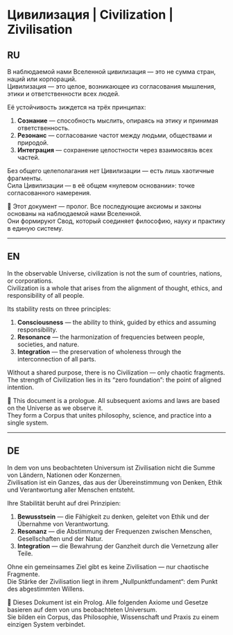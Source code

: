 # Цивилизация | Civilization | Zivilisation

## RU
В наблюдаемой нами Вселенной цивилизация — это не сумма стран, наций или корпораций.  
Цивилизация — это целое, возникающее из согласования мышления, этики и ответственности всех людей.  

Её устойчивость зиждется на трёх принципах:  
1. **Сознание** — способность мыслить, опираясь на этику и принимая ответственность.  
2. **Резонанс** — согласование частот между людьми, обществами и природой.  
3. **Интеграция** — сохранение целостности через взаимосвязь всех частей.  

Без общего целеполагания нет Цивилизации — есть лишь хаотичные фрагменты.  
Сила Цивилизации — в её общем «нулевом основании»: точке согласованного намерения.  

📌 Этот документ — пролог. Все последующие аксиомы и законы основаны на наблюдаемой нами Вселенной.  
Они формируют Свод, который соединяет философию, науку и практику в единую систему.  

---

## EN
In the observable Universe, civilization is not the sum of countries, nations, or corporations.  
Civilization is a whole that arises from the alignment of thought, ethics, and responsibility of all people.  

Its stability rests on three principles:  
1. **Consciousness** — the ability to think, guided by ethics and assuming responsibility.  
2. **Resonance** — the harmonization of frequencies between people, societies, and nature.  
3. **Integration** — the preservation of wholeness through the interconnection of all parts.  

Without a shared purpose, there is no Civilization — only chaotic fragments.  
The strength of Civilization lies in its “zero foundation”: the point of aligned intention.  

📌 This document is a prologue. All subsequent axioms and laws are based on the Universe as we observe it.  
They form a Corpus that unites philosophy, science, and practice into a single system.  

---

## DE
In dem von uns beobachteten Universum ist Zivilisation nicht die Summe von Ländern, Nationen oder Konzernen.  
Zivilisation ist ein Ganzes, das aus der Übereinstimmung von Denken, Ethik und Verantwortung aller Menschen entsteht.  

Ihre Stabilität beruht auf drei Prinzipien:  
1. **Bewusstsein** — die Fähigkeit zu denken, geleitet von Ethik und der Übernahme von Verantwortung.  
2. **Resonanz** — die Abstimmung der Frequenzen zwischen Menschen, Gesellschaften und der Natur.  
3. **Integration** — die Bewahrung der Ganzheit durch die Vernetzung aller Teile.  

Ohne ein gemeinsames Ziel gibt es keine Zivilisation — nur chaotische Fragmente.  
Die Stärke der Zivilisation liegt in ihrem „Nullpunktfundament“: dem Punkt des abgestimmten Willens.  

📌 Dieses Dokument ist ein Prolog. Alle folgenden Axiome und Gesetze basieren auf dem von uns beobachteten Universum.  
Sie bilden ein Corpus, das Philosophie, Wissenschaft und Praxis zu einem einzigen System verbindet.
